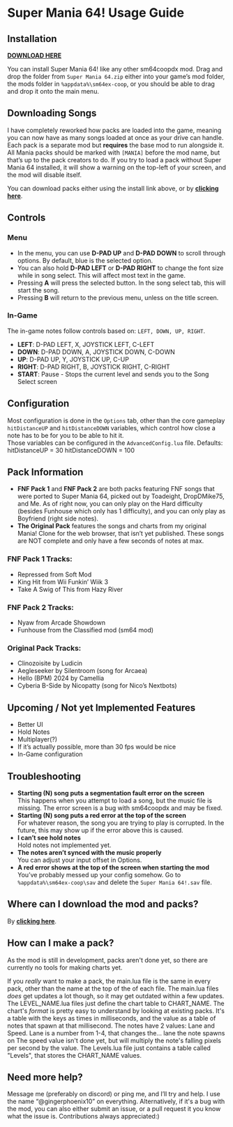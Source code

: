 # Super Mania 64! Usage Guide

## Installation

[**DOWNLOAD HERE**](https://github.com/gingerphoenix10/Super-Mania-64/releases)

You can install Super Mania 64! like any other sm64coopdx mod. Drag and drop the folder from `Super Mania 64.zip` either into your game’s mod folder, the mods folder in `%appdata%\sm64ex-coop`, or you should be able to drag and drop it onto the main menu.

## Downloading Songs

I have completely reworked how packs are loaded into the game, meaning you can now have as many songs loaded at once as your drive can handle.  
Each pack is a separate mod but **requires** the base mod to run alongside it. All Mania packs should be marked with `[MANIA]` before the mod name, but that’s up to the pack creators to do. If you try to load a pack without Super Mania 64 installed, it will show a warning on the top-left of your screen, and the mod will disable itself.

You can download packs either using the install link above, or by [**clicking here**](https://github.com/gingerphoenix10/Super-Mania-64/releases).

## Controls

### Menu

- In the menu, you can use **D-PAD UP** and **D-PAD DOWN** to scroll through options. By default, blue is the selected option.
- You can also hold **D-PAD LEFT** or **D-PAD RIGHT** to change the font size while in song select. This will affect most text in the game.
- Pressing **A** will press the selected button. In the song select tab, this will start the song.
- Pressing **B** will return to the previous menu, unless on the title screen.

### In-Game

The in-game notes follow controls based on: `LEFT, DOWN, UP, RIGHT`.

- **LEFT**: D-PAD LEFT, X, JOYSTICK LEFT, C-LEFT
- **DOWN**: D-PAD DOWN, A, JOYSTICK DOWN, C-DOWN
- **UP**: D-PAD UP, Y, JOYSTICK UP, C-UP
- **RIGHT**: D-PAD RIGHT, B, JOYSTICK RIGHT, C-RIGHT
- **START**: Pause - Stops the current level and sends you to the Song Select screen

## Configuration

Most configuration is done in the `Options` tab, other than the core gameplay `hitDistanceUP` and `hitDistanceDOWN` variables, which control how close a note has to be for you to be able to hit it.  
Those variables can be configured in the `AdvancedConfig.lua` file. Defaults:
hitDistanceUP = 30
hitDistanceDOWN = 100

## Pack Information

- **FNF Pack 1** and **FNF Pack 2** are both packs featuring FNF songs that were ported to Super Mania 64, picked out by Toadeight, DropDMike75, and Me. As of right now, you can only play on the Hard difficulty (besides Funhouse which only has 1 difficulty), and you can only play as Boyfriend (right side notes).
- **The Original Pack** features the songs and charts from my original Mania! Clone for the web browser, that isn’t yet published. These songs are NOT complete and only have a few seconds of notes at max.

### FNF Pack 1 Tracks:
- Repressed from Soft Mod
- King Hit from Wii Funkin’ Wiik 3
- Take A Swig of This from Hazy River

### FNF Pack 2 Tracks:
- Nyaw from Arcade Showdown
- Funhouse from the Classified mod (sm64 mod)

### Original Pack Tracks:
- Clinozoisite by Ludicin
- Aegleseeker by Silentroom (song for Arcaea)
- Hello (BPM) 2024 by Camellia
- Cyberia B-Side by Nicopatty (song for Nico’s Nextbots)

## Upcoming / Not yet Implemented Features

- Better UI
- Hold Notes
- Multiplayer(?)
- If it’s actually possible, more than 30 fps would be nice
- In-Game configuration

## Troubleshooting

- **Starting (N) song puts a segmentation fault error on the screen**  
  This happens when you attempt to load a song, but the music file is missing. The error screen is a bug with sm64coopdx and may be fixed.
- **Starting (N) song puts a red error at the top of the screen**  
  For whatever reason, the song you are trying to play is corrupted. In the future, this may show up if the error above this is caused.
- **I can’t see hold notes**  
  Hold notes not implemented yet.
- **The notes aren’t synced with the music properly**  
  You can adjust your input offset in Options.
- **A red error shows at the top of the screen when starting the mod**  
  You’ve probably messed up your config somehow. Go to `%appdata%\sm64ex-coop\sav` and delete the `Super Mania 64!.sav` file.

## Where can I download the mod and packs?

By [**clicking here**](https://github.com/gingerphoenix10/Super-Mania-64/releases).

## How can I make a pack?

As the mod is still in development, packs aren't done yet, so there are currently no tools for making charts yet.

If you *really* want to make a pack, the main.lua file is the same in every pack, other than the name at the top of the of each file. The main.lua files *does* get updates a lot though, so it may get outdated within a few updates.
The LEVEL_NAME.lua files just define the chart table to CHART_NAME. The chart's *format* is pretty easy to understand by looking at existing packs. It's a table with the keys as times in milliseconds, and the value as a table of notes that spawn at that millisecond.
The notes have 2 values: Lane and Speed. Lane is a number from 1-4, that changes the... lane the note spawns on
The speed value isn't done yet, but will multiply the note's falling pixels per second by the value.
The Levels.lua file just contains a table called "Levels", that stores the CHART_NAME values.

## Need more help?

Message me (preferably on discord) or ping me, and I’ll try and help. I use the name “@gingerphoenix10” on everything.
Alternatively, if it's a bug with the mod, you can also either submit an issue, or a pull request it you know what the issue is.
Contributions always appreciated:)